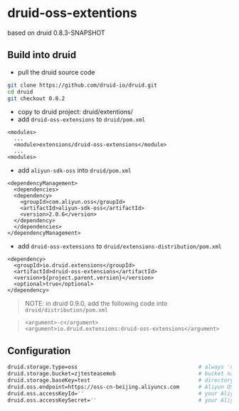 # druid-oss-extentions
based on druid 0.8.3-SNAPSHOT

## Build into druid

* pull the druid source code

```sh
git clone https://github.com/druid-io/druid.git
cd druid
git checkout 0.8.2
```

* copy to druid project: druid/extentions/
* add `druid-oss-extensions` to `druid/pom.xml`

```
<modules>
  ...
  <module>extensions/druid-oss-extensions</module>
  ...
<modules>
```

* add `aliyun-sdk-oss` into `druid/pom.xml`

```
<dependencyManagement>
  <dependencies>
  <dependency>
    <groupId>com.aliyun.oss</groupId>
    <artifactId>aliyun-sdk-oss</artifactId>
    <version>2.0.6</version>
  </dependency>
  </dependencies>
</dependencyManagement>
```

* add `druid-oss-extensions` to `druid/extensions-distribution/pom.xml`

```
<dependency>
  <groupId>io.druid.extensions</groupId>
  <artifactId>druid-oss-extensions</artifactId>
  <version>${project.parent.version}</version>
  <optional>true</optional>
</dependency>
```

> NOTE: in druid 0.9.0, add the following code into `druid/distribution/pom.xml`

> ```
> <argument>-c</argument>
> <argument>io.druid.extensions:druid-oss-extensions</argument>
> ```

## Configuration

```sh
druid.storage.type=oss                                      # always 'oss'
druid.storage.bucket=zjtesteasemob                          # bucket name
druid.storage.baseKey=test                                  # directory or prefix
druid.oss.endpoint=https://oss-cn-beijing.aliyuncs.com      # Aliyun OSS endpoint
druid.oss.accessKeyId=''                                    # your Aliyun OSS accessKeyId
druid.oss.accessKeySecret=''                                # your Aliyun OSS accessKeySecret
```

